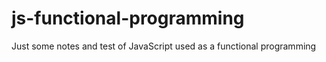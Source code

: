 # js-functional-programming
Just some notes and test of JavaScript used as a functional programming

